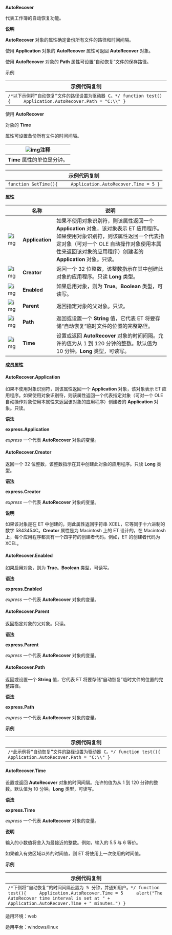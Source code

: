 **AutoRecover**



代表工作簿的自动恢复功能。

**说明**

**AutoRecover** 对象的属性确定备份所有文件的路径和时间间隔。

使用 **Application** 对象的 **AutoRecover** 属性可返回 **AutoRecover** 对象。

使用 **AutoRecover** 对象的 **Path** 属性可设置“自动恢复”文件的保存路径。

示例

| 示例代码复制                                                 |
| ------------------------------------------------------------ |
| `/*以下示例将“自动恢复”文件的路径设置为驱动器 C。*/ function test(){     Application.AutoRecover.Path = "C:\\" }` |

使用 **AutoRecover** 

对象的 **Time** 

属性可设置备份所有文件的时间间隔。

| ![img](https://qn.cache.wpscdn.cn/encs/doc/office_v19/gif/close.gif)注释 |
| ------------------------------------------------------------ |
| **Time** 属性的单位是分钟。                                  |

| 示例代码复制                                                 |
| ------------------------------------------------------------ |
| `function SetTime(){     Application.AutoRecover.Time = 5 }` |

**属性**

|                                                              | 名称            | 说明                                                         |
| ------------------------------------------------------------ | --------------- | ------------------------------------------------------------ |
| ![img](https://qn.cache.wpscdn.cn/encs/doc/office_v19/gif/properties.gif) | **Application** | 如果不使用对象识别符，则该属性返回一个 **Application** 对象，该对象表示 ET 应用程序。如果使用对象识别符，则该属性返回一个代表指定对象（可对一个 OLE 自动操作对象使用本属性来返回该对象的应用程序）创建者的 **Application** 对象。只读。 |
| ![img](https://qn.cache.wpscdn.cn/encs/doc/office_v19/gif/properties.gif) | **Creator**     | 返回一个 32 位整数，该整数指示在其中创建此对象的应用程序。只读 **Long** 类型。 |
| ![img](https://qn.cache.wpscdn.cn/encs/doc/office_v19/gif/properties.gif) | **Enabled**     | 如果启用对象，则为 **True**。**Boolean** 类型，可读写。      |
| ![img](https://qn.cache.wpscdn.cn/encs/doc/office_v19/gif/properties.gif) | **Parent**      | 返回指定对象的父对象。只读。                                 |
| ![img](https://qn.cache.wpscdn.cn/encs/doc/office_v19/gif/properties.gif) | **Path**        | 返回或设置一个 **String** 值，它代表 ET 将要存储“自动恢复”临时文件的位置的完整路径。 |
| ![img](https://qn.cache.wpscdn.cn/encs/doc/office_v19/gif/properties.gif) | **Time**        | 设置或返回 **AutoRecover** 对象的时间间隔。允许的值为从 1 到 120 分钟的整数。默认值为 10 分钟。**Long** 类型，可读写。 |

**成员属性**

#### **AutoRecover.Application**

如果不使用对象识别符，则该属性返回一个 **Application** 对象，该对象表示 ET 应用程序。如果使用对象识别符，则该属性返回一个代表指定对象（可对一个 OLE 自动操作对象使用本属性来返回该对象的应用程序）创建者的 **Application** 对象。只读。

**语法**

**express.Application**

*express*   一个代表 **AutoRecover** 对象的变量。

#### **AutoRecover.Creator**

返回一个 32 位整数，该整数指示在其中创建此对象的应用程序。只读 **Long** 类型。

**语法**

**express.Creator**

*express*   一个代表 **AutoRecover** 对象的变量。

**说明**

如果该对象是在 ET 中创建的，则此属性返回字符串 XCEL，它等同于十六进制的数字 5843454C。**Creator** 属性是为 Macintosh 上的 ET 设计的，在 Macintosh 上，每个应用程序都具有一个四字符的创建者代码。例如，ET 的创建者代码为 XCEL。

#### **AutoRecover.Enabled**

如果启用对象，则为 **True**。**Boolean** 类型，可读写。

**语法**

**express.Enabled**

*express*   一个代表 **AutoRecover** 对象的变量。

#### **AutoRecover.Parent**

返回指定对象的父对象。只读。

**语法**

**express.Parent**

*express*   一个代表 **AutoRecover** 对象的变量。

#### **AutoRecover.Path**

返回或设置一个 **String** 值，它代表 ET 将要存储“自动恢复”临时文件的位置的完整路径。

**语法**

**express.Path**

*express*   一个代表 **AutoRecover** 对象的变量。

**示例**

| 示例代码复制                                                 |
| ------------------------------------------------------------ |
| `/*此示例将“自动恢复”文件的路径设置为驱动器 C。*/ function test(){     Application.AutoRecover.Path = "C:\\" }` |

#### **AutoRecover.Time**

设置或返回 **AutoRecover** 对象的时间间隔。允许的值为从 1 到 120 分钟的整数。默认值为 10 分钟。**Long** 类型，可读写。

**语法**

**express.Time**

*express*   一个代表 **AutoRecover** 对象的变量。

**说明**

输入的小数值将舍入为最接近的整数。例如，输入的 5.5 与 6 等价。

如果输入有效区域以外的时间值，则 ET 将使用上一次使用的时间值。

**示例**

| 示例代码复制                                                 |
| ------------------------------------------------------------ |
| `/*下例将“自动恢复”的时间间隔设置为 5 分钟，并通知用户。*/ function test(){     Application.AutoRecover.Time = 5     alert("The AutoRecover time interval is set at " + Application.AutoRecover.Time + " minutes.") }` |

适用环境：web

适用平台：windows/linux